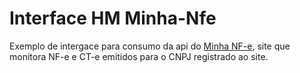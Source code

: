 # Interface HM Minha-Nfe

Exemplo de intergace para consumo da api do <a href="https://minhanfe.com.br/">Minha NF-e</a>, site que monitora NF-e e CT-e emitidos para o CNPJ registrado ao site.
